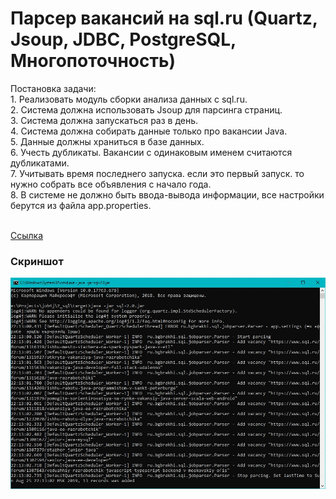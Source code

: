 ﻿# Парсер вакансий на sql.ru (Quartz, Jsoup, JDBC, PostgreSQL, Многопоточность)

Постановка задачи:
<br>1. Реализовать модуль сборки анализа данных с sql.ru.
<br>2. Система должна использовать Jsoup для парсинга страниц.
<br>3. Система должна запускаться раз в день.
<br>4. Система должна собирать данные только про вакансии Java.
<br>5. Данные должны храниться в базе данных. 
<br>6. Учесть дубликаты. Вакансии с одинаковым именем считаются дубликатами.
<br>7. Учитывать время последнего запуска. если это первый запуск. то нужно собрать все объявления с начало года.
<br>8. В системе не должно быть ввода-вывода информации, все настройки берутся из файла app.properties.   
   
<br><a href="https://github.com/brakhin/portfolio/tree/master/sqlru_parser">Ссылка</a> 
<h3>Скриншот</h3>
<img src="Screenshot.jpg">

